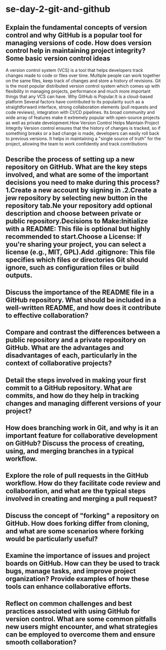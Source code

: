 # se-day-2-git-and-github
## Explain the fundamental concepts of version control and why GitHub is a popular tool for managing versions of code. How does version control help in maintaining project integrity?Some basic version control ideas
A version control system (VCS) is a tool that helps developers track changes made to code or files over time. Multiple people can work together on the same files, keep track of changes and store a history of revisions. Git is the most popular distributed version control system which comes up with flexibility in managing projects, performance and much more important things that any VCS can have. Why GitHub is Popular.It is a cloud-based platform Several factors have contributed to its popularity such as a straightforward interface, strong collaboration elements (pull requests and code reviews), integration with CI/CD pipelines. Its broad community and wide array of features make it extremely popular with open-source projects as well as private development.How Version Control Helps Maintain Project Integrity
Version control ensures that the history of changes is tracked, so if something breaks or a bad change is made, developers can easily roll back to previous versions. It helps in maintaining a "single source of truth" for the project, allowing the team to work confidently and track contributions

## Describe the process of setting up a new repository on GitHub. What are the key steps involved, and what are some of the important decisions you need to make during this process?1.Create a new account by signing in .2.Create a jew repository by selecting new button in the repository tab.Ne your repository add optional description and choose between private or public repository.Decisions to Make:Initialize with a README: This file is optional but highly recommended to start.Choose a License: If you're sharing your project, you can select a license (e.g., MIT, GPL).Add .gitignore: This file specifies which files or directories Git should ignore, such as configuration files or build outputs.

## Discuss the importance of the README file in a GitHub repository. What should be included in a well-written README, and how does it contribute to effective collaboration?

## Compare and contrast the differences between a public repository and a private repository on GitHub. What are the advantages and disadvantages of each, particularly in the context of collaborative projects?

## Detail the steps involved in making your first commit to a GitHub repository. What are commits, and how do they help in tracking changes and managing different versions of your project?

## How does branching work in Git, and why is it an important feature for collaborative development on GitHub? Discuss the process of creating, using, and merging branches in a typical workflow.

## Explore the role of pull requests in the GitHub workflow. How do they facilitate code review and collaboration, and what are the typical steps involved in creating and merging a pull request?

## Discuss the concept of "forking" a repository on GitHub. How does forking differ from cloning, and what are some scenarios where forking would be particularly useful?

## Examine the importance of issues and project boards on GitHub. How can they be used to track bugs, manage tasks, and improve project organization? Provide examples of how these tools can enhance collaborative efforts.

## Reflect on common challenges and best practices associated with using GitHub for version control. What are some common pitfalls new users might encounter, and what strategies can be employed to overcome them and ensure smooth collaboration?
